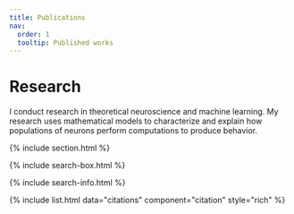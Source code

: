 ```yaml
---
title: Publications
nav:
  order: 1
  tooltip: Published works
---
```


# <i class="fas fa-microscope"></i>Research

I conduct research in theoretical neuroscience and machine learning. My research uses mathematical models to characterize and explain how populations of neurons perform computations to produce behavior. 

{% include section.html %}

{% include search-box.html %}

{% include search-info.html %}

{% include list.html data="citations" component="citation" style="rich" %}
